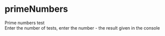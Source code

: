 # primeNumbers
Prime numbers test
<br>Enter the number of tests, enter the number - the result given in the console
